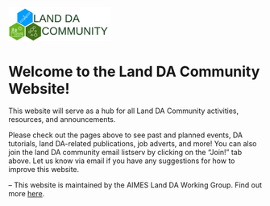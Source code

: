 <img src="./images/Land_DA_LOGO.png" alt = "Land DA Logo" width="40%">
                                                      
# Welcome to the Land DA Community Website!
This website will serve as a hub for all Land DA Community activities, resources, and announcements.

Please check out the pages above to see past and planned events, DA tutorials, land DA-related publications, job adverts, and more! You can also join the land DA community email listserv by clicking on the “Join!” tab above. Let us know via email if you have any suggestions for how to improve this website.

– This website is maintained by the AIMES Land DA Working Group. Find out more [here](https://land-da-community.github.io/).
